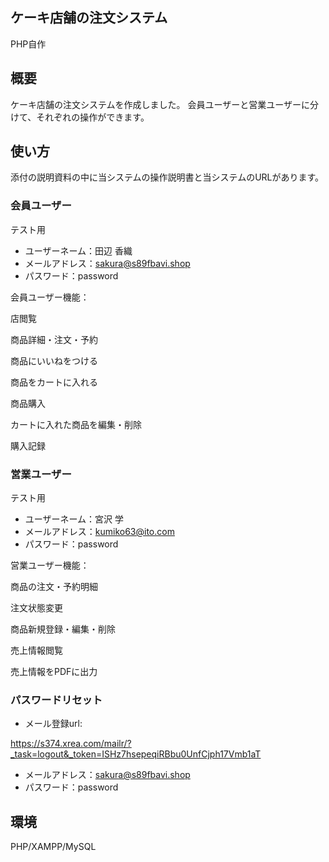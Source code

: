 
## ケーキ店舗の注文システム
PHP自作

## 概要
ケーキ店舗の注文システムを作成しました。
会員ユーザーと営業ユーザーに分けて、それぞれの操作ができます。

## 使い方
添付の説明資料の中に当システムの操作説明書と当システムのURLがあります。
### 会員ユーザー
テスト用
- ユーザーネーム：田辺 香織
- メールアドレス：sakura@s89fbavi.shop
- パスワード：password

会員ユーザー機能：

店閲覧

商品詳細・注文・予約

商品にいいねをつける

商品をカートに入れる

商品購入

カートに入れた商品を編集・削除

購入記録

### 営業ユーザー
テスト用
- ユーザーネーム：宮沢 学
- メールアドレス：kumiko63@ito.com
- パスワード：password

営業ユーザー機能：

商品の注文・予約明細

注文状態変更

商品新規登録・編集・削除

売上情報閲覧

売上情報をPDFに出力

### パスワードリセット
- メール登録url:

https://s374.xrea.com/mailr/?_task=logout&_token=ISHz7hsepeqiRBbu0UnfCjph17Vmb1aT
- メールアドレス：sakura@s89fbavi.shop
- パスワード：password
## 環境
PHP/XAMPP/MySQL



